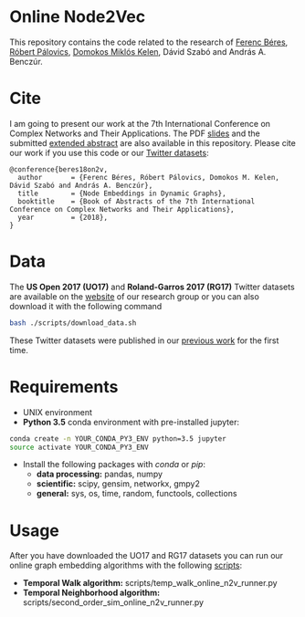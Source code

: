 ﻿Online Node2Vec
========================

This repository contains the code related to the research of [Ferenc Béres](https://github.com/ferencberes), [Róbert Pálovics](https://github.com/rpalovics), [Domokos Miklós Kelen](https://github.com/proto-n), Dávid Szabó and András A. Benczúr.

# Cite

I am going to present our work at the 7th International Conference on Complex Networks and Their Applications. The PDF [slides](docs/node_embeddings_in_dynamic_graphs_slides.pdf) and the submitted [extended abstract](docs/node_embeddings_in_dynamic_graphs_abstract.pdf) are also available in this repository. Please cite our work if you use this code or our [Twitter datasets](https://dms.sztaki.hu/hu/letoltes/temporal-katz-centrality-data-sets):

```
@conference{beres18on2v,
  author       = {Ferenc Béres, Róbert Pálovics, Domokos M. Kelen, Dávid Szabó and András A. Benczúr}, 
  title        = {Node Embeddings in Dynamic Graphs},
  booktitle    = {Book of Abstracts of the 7th International Conference on Complex Networks and Their Applications},
  year         = {2018},
}
```

# Data

The **US Open 2017 (UO17)** and **Roland-Garros 2017 (RG17)** Twitter datasets are available on the [website](https://dms.sztaki.hu/hu/letoltes/temporal-katz-centrality-data-sets) of our research group or you can also download it with the following command
```bash
bash ./scripts/download_data.sh
```

These Twitter datasets were published in our [previous work](https://link.springer.com/article/10.1007/s41109-018-0080-5) for the first time.

# Requirements

   * UNIX environment
   * **Python 3.5** conda environment with pre-installed jupyter:

   ```bash
   conda create -n YOUR_CONDA_PY3_ENV python=3.5 jupyter
   source activate YOUR_CONDA_PY3_ENV
   ```
   * Install the following packages with *conda* or *pip*:
      * **data processing:** pandas, numpy
      * **scientific:** scipy, gensim, networkx, gmpy2
      * **general:** sys, os, time, random, functools, collections

# Usage

After you have downloaded the UO17 and RG17 datasets you can run our online graph embedding algorithms with the following [scripts](scripts/):

   * **Temporal Walk algorithm:** scripts/temp_walk_online_n2v_runner.py
   * **Temporal Neighborhood algorithm:** scripts/second_order_sim_online_n2v_runner.py